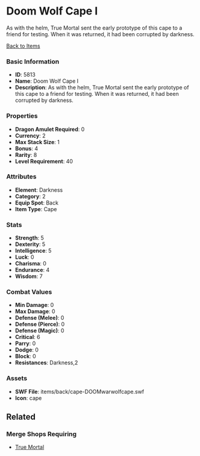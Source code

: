 # Doom Wolf Cape I

As with the helm, True Mortal sent the early prototype of this cape to a friend for testing. When it was returned, it had been corrupted by darkness.

[Back to Items](../items.md)

### Basic Information

- **ID**: 5813
- **Name**: Doom Wolf Cape I
- **Description**: As with the helm, True Mortal sent the early prototype of this cape to a friend for testing. When it was returned, it had been corrupted by darkness.

### Properties

- **Dragon Amulet Required**: 0
- **Currency**: 2
- **Max Stack Size**: 1
- **Bonus**: 4
- **Rarity**: 8
- **Level Requirement**: 40

### Attributes

- **Element**: Darkness
- **Category**: 2
- **Equip Spot**: Back
- **Item Type**: Cape

### Stats

- **Strength**: 5
- **Dexterity**: 5
- **Intelligence**: 5
- **Luck**: 0
- **Charisma**: 0
- **Endurance**: 4
- **Wisdom**: 7

### Combat Values

- **Min Damage**: 0
- **Max Damage**: 0
- **Defense (Melee)**: 0
- **Defense (Pierce)**: 0
- **Defense (Magic)**: 0
- **Critical**: 6
- **Parry**: 0
- **Dodge**: 0
- **Block**: 0
- **Resistances**: Darkness,2

### Assets

- **SWF File**: items/back/cape-DOOMwarwolfcape.swf
- **Icon**: cape

## Related

### Merge Shops Requiring

- [True Mortal](../merge-shops/93-true-mortal.md)

